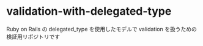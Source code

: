 # validation-with-delegated-type
Ruby on Rails の delegated_type を使用したモデルで validation を扱うための検証用リポジトリです
